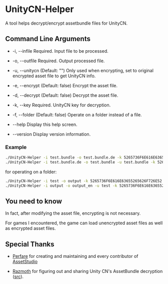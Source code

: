 # UnityCN-Helper

A tool helps decrypt/encrypt assetbundle files for UnityCN.

## Command Line Arguments

- -i, --infile     Required. Input file to be processed.

- -o, --outfile    Required. Output processed file.

- -u, --unitycn    (Default: "") Only used when encrypting, set to original encrypted asset file to get UnityCN info.

- -e, --encrypt    (Default: false) Encrypt the asset file.

- -d, --decrypt    (Default: false) Decrypt the asset file.

- -k, --key        Required. UnityCN key for decryption.

- -f, --folder     (Default: false) Operate on a folder instead of a file.

- --help           Display this help screen.

- --version        Display version information.

### Example

```bash
./UnityCN-Helper -i test.bundle -o test.bundle.de -k 5265736F6E616E63655265626F726E52 -d
./UnityCN-Helper -i test.bundle.de -o test.bundle -u test.bundle -k 5265736F6E616E63655265626F726E52 -e
```

for operating on a folder:

```bash
./UnityCN-Helper -i test -o output -k 5265736F6E616E63655265626F726E52 -d -f
./UnityCN-Helper -i output -o output_en -u test -k 5265736F6E616E63655265626F726E52 -e -f
```


## You need to know

In fact, after modifying the asset file, encrypting is not necessary. 

For games I encountered, the game can load unencrypted asset files as well as encrypted asset files.

## Special Thanks

- [Perfare](https://github.com/Perfare) for creating and maintaining and every contributor of [AssetStudio](https://github.com/Perfare/AssetStudio)

- [Razmoth](https://github.com/Razmoth) for figuring out and sharing Unity CN's AssetBundle decryption ([src](https://github.com/RazTools/Studio)).